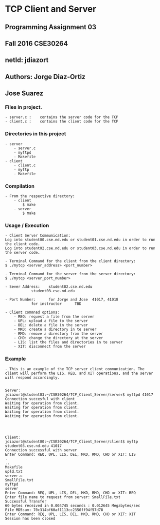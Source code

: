 
# TCP Client and  Server
## Programming Assignment 03
## Fall 2016 CSE30264
## netId: jdiazort
## Authors: 	Jorge Diaz-Ortiz
##		Jose Suarez

### Files in project.
	- server.c :	contains the server code for the TCP  
	- client.c :	contains the client code for the TCP

### Directories in this project 
	- server
		- server.c	
		- myftpd
		- Makefile
	- client
		- client.c
		- myftp
		- Makefile

### Compilation
	- From the respective directory:
		- client
			$ make
		- server
			$ make
	
### Usage / Execution
	- Client Server Communication:
	Log into student00.cse.nd.edu or student01.cse.nd.edu in order to run the client code.
	Log into student02.cse.nd.edu or student03.cse.nd.edu in order to run the server code.

	- Terminal Command for the client from the client directory:
	$ ./mytcp <server_address> <port_number> 
	
	- Terminal Command for the server from the server directory:
	$ ./mytcp <server_port_number> 

	- Sever Address: 	student02.cse.nd.edu
				student03.cse.nd.edu

	- Port Number:		for Jorge and Jose	41017, 41018
				for instructor		TBD

	- Client commnad options:
		- REQ: request a file from the server
		- UPL: upload a file to the server
		- DEL: delete a file in the server
		- MKD: create a directory in te server
		- RMD: remove a directory from the server
		- CHD: change the directory at the server
		- LIS: list the files and directories in te server
		- XIT: disconnect from the server
### Example
	- This is an example of the TCP server client communication. The client will perform the LIS, REQ, and XIT operations, and the server will respond accordingly.
	
	
	Server:
	jdiazort@student03:~/CSE30264/TCP_Client_Server/server$ myftpd 41017
	Connection succesful with client
	Waiting for operation from client.
	Waiting for operation from client.
	Waiting for operation from client.
	Waiting for operation from client.




	Client:
	jdiazort@student00:~/CSE30264/TCP_Client_Server/client$ myftp student03.cse.nd.edu 41017
	Connection successful with server
	Enter Command: REQ, UPL, LIS, DEL, MKD, RMD, CHD or XIT: LIS
	.
	..
	Makefile
	upld.txt
	server.c
	SmallFile.txt
	myftpd
	server
	Enter Command: REQ, UPL, LIS, DEL, MKD, RMD, CHD or XIT: REQ
	Enter file name to request from server: SmallFile.txt
	Successful Transfer
	60 bytes received in 0.004745 seconds : 0.012645 Megabytes/sec
	File MD5sum: 70c314bf60af1113cc2350ff94f57d78
	Enter Command: REQ, UPL, LIS, DEL, MKD, RMD, CHD or XIT: XIT
	Session has been closed







